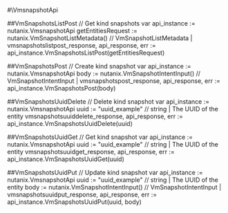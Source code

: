 #\VmsnapshotApi

##VmSnapshotsListPost
//  Get kind snapshots
var api_instance := nutanix.VmsnapshotApi
getEntitiesRequest := nutanix.VmSnapshotListMetadata() // VmSnapshotListMetadata | 
vmsnapshotslistpost_response, api_response, err := api_instance.VmSnapshotsListPost(getEntitiesRequest)

##VmSnapshotsPost
//  Create kind snapshot
var api_instance := nutanix.VmsnapshotApi
body := nutanix.VmSnapshotIntentInput() // VmSnapshotIntentInput | 
vmsnapshotspost_response, api_response, err := api_instance.VmSnapshotsPost(body)

##VmSnapshotsUuidDelete
//  Delete kind snapshot
var api_instance := nutanix.VmsnapshotApi
uuid := "uuid_example" // string | The UUID of the entity
vmsnapshotsuuiddelete_response, api_response, err := api_instance.VmSnapshotsUuidDelete(uuid)

##VmSnapshotsUuidGet
//  Get kind snapshot
var api_instance := nutanix.VmsnapshotApi
uuid := "uuid_example" // string | The UUID of the entity
vmsnapshotsuuidget_response, api_response, err := api_instance.VmSnapshotsUuidGet(uuid)

##VmSnapshotsUuidPut
//  Update kind snapshot
var api_instance := nutanix.VmsnapshotApi
uuid := "uuid_example" // string | The UUID of the entity
body := nutanix.VmSnapshotIntentInput() // VmSnapshotIntentInput | 
vmsnapshotsuuidput_response, api_response, err := api_instance.VmSnapshotsUuidPut(uuid, body)


